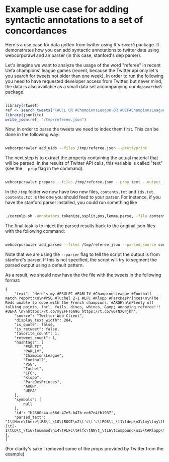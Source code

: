 
Example use case for adding syntactic annotations to a set of concordances
===============================================================

Here's a use case for data gotten from twitter using R's `tweetR`
package. It demonstrates how you can add syntactic
annotations to twitter data using webcorpcrawl and 
an parser (in this case, stanford's dep parser).

Let's imagine we want to analyze the usage of the word "referee" in recent Uefa
champions' league games (recent, because the Twitter api only let's you search
for tweets not older than one week). In order to run the following you need to
have requested developer access from Twitter, but never mind, the data is also
available as a small data set accompanying our `depsearcheR` package.

```r

library(rtweet)
ref <- search_tweets("(#UCL OR #ChampionsLeague OR #UEFAChampionsLeague) referee",  n = 5000)
library(jsonlite)
write_json(ref, "/tmp/referee.json")

```

Now, in order to parse the tweets we need to index them first.
This can be done in the following way:

```bash

webcorpcrawler add_uids --files /tmp/referee.json --prettyprint


```

The next step is to extract the property containing the actual
material that will be parsed. In the results of Twitter API calls,
this variable is called "text" (see the `--prop` flag in the command). 


```bash

webcorpcrawler prepare --files /tmp/referee.json --prop text --output_folder /tmp/

```

In the `/tmp` folder we now have two new files, `contents.txt`
and `ids.txt`. `contents.txt` is the one you should feed to your
parser. For instance, if you have the stanford parser installed,
you could run something like 

```bash

./corenlp.sh -annotators tokenize,ssplit,pos,lemma,parse, -file contents.txt -outputFormat conll

```

The final task is to inject the parsed results back to the original
json files with the following command:

```bash

webcorpcrawler add_parsed --files /tmp/referee.json --parsed_source contents.txt.conll --indices ids.txt --prop parsed_text --parser stanford


```

Note that we are using the `--parser` flag to tell the script the output
is from stanford's parser. If this is not specified, the script
will try to segment the parsed output using a default pattern.

As a result, we should now have the the file with the tweets in the following format:


    {
        "text": "Here's my #PSGLFC #PARLIV #ChampionsLeague #Football match report:\n\n#PSG #Tuchel 2-1 #LFC #Klopp #ParcDesPrinces\n\nThe Reds unable to cope with the French champions. #ARGH\n\nPlenty off talking points, incl. fails, dives, whines, &amp; annoying referee!!! #UEFA \n\nhttps://t.co/myEFFToA9u https://t.co/v6TNXQ4jhh",
        "source": "Twitter Web Client",
        "display_text_width": 284,
        "is_quote": false,
        "is_retweet": false,
        "favorite_count": 1,
        "retweet_count": 1,
        "hashtags": [
            "PSGLFC",
            "PARLIV",
            "ChampionsLeague",
            "Football",
            "PSG",
            "Tuchel",
            "LFC",
            "Klopp",
            "ParcDesPrinces",
            "ARGH",
            "UEFA"
        ],
        "symbols": [
            null
        ],
        "id": "b2600c4a-e56d-47e5-b47b-ee67e4fb1937",
        "parsed_text": "1\tHere\there\tRB\t_\t0\tROOT\n2\t's\t's\tPOS\t_\t1\tdep\n3\tmy\tmy\tPRP$\t_\t6\tnmod:poss\n4\t#PSGLFC\t#psglfc\tNN\t_\t6\tcompound\n5\t#PARLIV\t#parliv\tNN\t_\t6\tcompound\n6\t#ChampionsLeague\t#championsleague\tNN\t_\t2\tnmod\n7\t#Football\t#football\tNN\t_\t9\tcompound\n8\tmatch\tmatch\tNN\t_\t9\tcompound\n9\treport\treport\tNN\t_\t6\tdep\n10\t:\t:\t:\t_\t9\tpunct\n11\t#PSG\t#psg\tNN\t_\t12\tcompound\n12\t#Tuchel\t#tuchel\tNN\t_\t9\tdep\n13\t2-1\t2-1\tCD\t_\t16\tnummod\n14\t#LFC\t#lfc\tNN\t_\t16\tcompound\n15\t#Klopp\t#klopp\tNN\t_\t16\tcompound\n16\t#ParcDesPrinces\t#parcdesprinces\tNNS\t_\t12\tdep\n17\tThe\tthe\tDT\t_\t18\tdet\n18\tReds\tred\tNNS\t_\t12\tdep\n19\tunable\tunable\tJJ\t_\t1\tamod\n20\tto\tto\tTO\t_\t21\tmark\n21\tcope\tcope\tVB\t_\t19\txcomp\n22\twith\twith\tIN\t_\t25\tcase\n23\tthe\tthe\tDT\t_\t25\tdet\n24\tFrench\tfrench\tJJ\t_\t25\tamod\n25\tchampions\tchampion\tNNS\t_\t21\tnmod\n26\t.\t.\t.\t_\t1\tpunct\n\n1\t#ARGH\t#ARGH\tNNP\t_\t2\tcompound\n2\tPlenty\tPlenty\tNNP\t_\t0\tROOT\n3\toff\toff\tIN\t_\t4\tmark\n4\ttalking\ttalk\tVBG\t_\t2\tacl\n5\tpoints\tpoint\tNNS\t_\t4\tdobj\n6\t,\t,\t,\t_\t5\tpunct\n7\tincl\tincl\tNN\t_\t5\tappos\n8\t.\t.\t.\t_\t2\tpunct\n\n1\tfails\tfail\tVBZ\t_\t0\tROOT\n2\t,\t,\t,\t_\t1\tpunct\n3\tdives\tdive\tVBZ\t_\t1\tdep\n4\t,\t,\t,\t_\t1\tpunct\n5\twhines\twhine\tNNS\t_\t1\tdobj\n6\t,\t,\t,\t_\t5\tpunct\n7\t&\t&\tCC\t_\t5\tcc\n8\tannoying\tannoying\tJJ\t_\t9\tamod\n9\treferee\treferee\tNN\t_\t5\tconj\n10\t!!!\t!!!\tIN\t_\t9\tamod\n\n1\t#UEFA\t#uefa\tNN\t_\t3\tcompound\n2\thttps://t.co/myEFFToA9u\thttps://t.co/myefftoa9u\tNN\t_\t3\tcompound\n3\thttps://t.co/v6TNXQ4jhh\thttps://t.co/v6tnxq4jhh\tNN\t_\t0\tROOT\n"
    },
    {


(For clarity's sake I removed some of the props provided by Twitter from the example)
